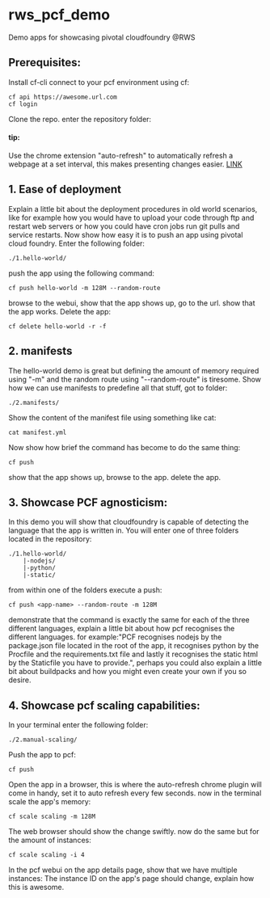 # rws_pcf_demo
Demo apps for showcasing pivotal cloudfoundry @RWS

## Prerequisites:
Install cf-cli
connect to your pcf environment using cf:
```
cf api https://awesome.url.com
cf login
```
Clone the repo.
enter the repository folder:

#### tip:
Use the chrome extension "auto-refresh" to automatically refresh a webpage at a set interval, this makes presenting changes easier.
[LINK](https://chrome.google.com/webstore/detail/auto-refresh/ifooldnmmcmlbdennkpdnlnbgbmfalko)

## 1. Ease of deployment
Explain a little bit about the deployment procedures in old world scenarios, like for example how you would have to upload your code through ftp and restart web servers or how you could have cron jobs run git pulls and service restarts. Now show how easy it is to push an app using pivotal cloud foundry.
Enter the following folder:
```
./1.hello-world/
```
push the app using the following command:
```
cf push hello-world -m 128M --random-route
```
browse to the webui, show that the app shows up, go to the url. show that the app works.
Delete the app:
```
cf delete hello-world -r -f
```

## 2. manifests
The hello-world demo is great but defining the amount of memory required using "-m" and the random route using "--random-route" is tiresome.
Show how we can use manifests to predefine all that stuff, got to folder:
```
./2.manifests/
```
Show the content of the manifest file using something like cat:
```
cat manifest.yml
```
Now show how brief the command has become to do the same thing:
```
cf push
```
show that the app shows up, browse to the app. delete the app.


## 3. Showcase PCF agnosticism:
In this demo you will show that cloudfoundry is capable of detecting the language that the app is written in.
You will enter one of three folders located in the repository:
```
./1.hello-world/
    |-nodejs/
    |-python/
    |-static/
```
from within one of the folders execute a push:
```
cf push <app-name> --random-route -m 128M
```
demonstrate that the command is exactly the same for each of the three different languages, explain a little bit about how pcf recognises the different languages.
for example:"PCF recognises nodejs by the package.json file located in the root of the app, it recognises python by the Procfile and the requirements.txt file and lastly it recognises the static html by the Staticfile you have to provide.", perhaps you could also explain a little bit about buildpacks and how you might even create your own if you so desire.

## 4. Showcase pcf scaling capabilities:
In your terminal enter the following folder:
```
./2.manual-scaling/
```
Push the app to pcf:
```
cf push
```
Open the app in a browser, this is where the auto-refresh chrome plugin will come in handy, set it to auto refresh every few seconds.
now in the terminal scale the app's memory:
```
cf scale scaling -m 128M
```
The web browser should show the change swiftly.
now do the same but for the amount of instances:
```
cf scale scaling -i 4
```
In the pcf webui on the app details page, show that we have multiple instances:
The instance ID on the app's page should change, explain how this is awesome.
